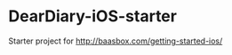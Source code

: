 DearDiary-iOS-starter
=====================

Starter project for http://baasbox.com/getting-started-ios/

